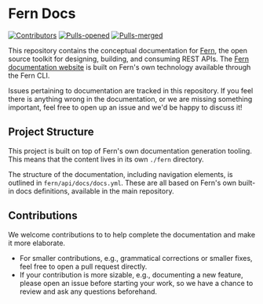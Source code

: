 # Fern Docs

[![Contributors](https://img.shields.io/github/contributors/fern-api/docs.svg)](https://GitHub.com/dotnet/docs/graphs/contributors/)
[![Pulls-opened](https://img.shields.io/github/issues-pr/fern-api/docs.svg)](https://GitHub.com/dotnet/docs/pulls?q=is%3Aissue+is%3Aopened)
[![Pulls-merged](https://img.shields.io/github/issues-search/fern-api/docs?label=merged%20pull%20requests&query=is%3Apr%20is%3Aclosed%20is%3Amerged&color=darkviolet)](https://github.com/dotnet/docs/pulls?q=is%3Apr+is%3Aclosed+is%3Amerged)

This repository contains the conceptual documentation for [Fern](https://buildwithfern.com), the open source toolkit for designing, building, and consuming REST APIs. The [Fern documentation website](https://buildwithfern.com/docs/intro) is built on Fern's own technology available through the Fern CLI.

Issues pertaining to documentation are tracked in this repository. If you feel there is anything wrong in the documentation, or we are missing something important, feel free to open up an issue and we'd be happy to discuss it!

## Project Structure

This project is built on top of Fern's own documentation generation tooling. This means that the content lives in its own `./fern` directory.

The structure of the documentation, including navigation elements, is outlined in `fern/api/docs/docs.yml`. These are all based on Fern's own built-in docs definitions, available in the main repository.

## Contributions

We welcome contributions to to help complete the documentation and make it more elaborate.

- For smaller contributions, e.g., grammatical corrections or smaller fixes, feel free to open a pull request directly.
- If your contribution is more sizable, e.g., documenting a new feature, please open an issue before starting your work, so we have a chance to review and ask any questions beforehand.
